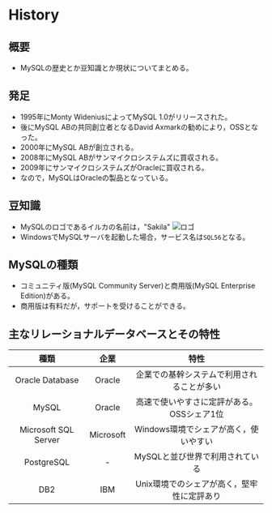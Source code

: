 History
===

## 概要

- MySQLの歴史とか豆知識とか現状についてまとめる。

## 発足

- 1995年にMonty WideniusによってMySQL 1.0がリリースされた。
- 後にMySQL ABの共同創立者となるDavid Axmarkの勧めにより，OSSとなった。
- 2000年にMySQL ABが創立される。
- 2008年にMySQL ABがサンマイクロシステムズに買収される。
- 2009年にサンマイクロシステムズがOracleに買収される。
- なので，MySQLはOracleの製品となっている。

## 豆知識

- MySQLのロゴであるイルカの名前は，"Sakila"
![ロゴ](https://www.mysql.com/common/logos/logo-mysql-170x115.png)
- WindowsでMySQLサーバを起動した場合，サービス名は`SQL56`となる。

## MySQLの種類

- コミュニティ版(MySQL Community Server)と商用版(MySQL Enterprise Edition)がある。
- 商用版は有料だが，サポートを受けることができる。

## 主なリレーショナルデータベースとその特性

|種類                |企業     |特性                                      |
|:------------------:|:-------:|:----------------------------------------:|
|Oracle Database     |Oracle   |企業での基幹システムで利用されることが多い|
|MySQL               |Oracle   |高速で使いやすさに定評がある。OSSシェア1位|
|Microsoft SQL Server|Microsoft|Windows環境でシェアが高く，使いやすい     |
|PostgreSQL          |-        |MySQLと並び世界で利用されている           |
|DB2                 |IBM      |Unix環境でのシェアが高く，堅牢性に定評あり|
